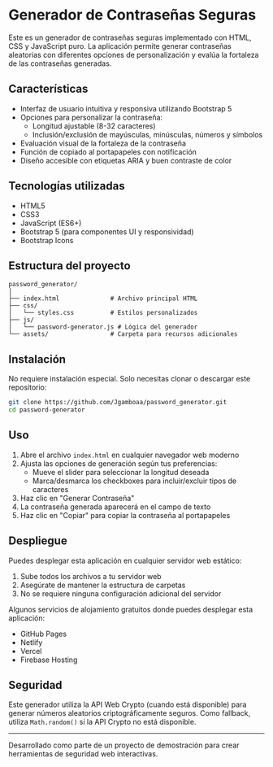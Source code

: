 # Generador de Contraseñas Seguras

Este es un generador de contraseñas seguras implementado con HTML, CSS y JavaScript puro. La aplicación permite generar contraseñas aleatorias con diferentes opciones de personalización y evalúa la fortaleza de las contraseñas generadas.

## Características

- Interfaz de usuario intuitiva y responsiva utilizando Bootstrap 5
- Opciones para personalizar la contraseña:
  - Longitud ajustable (8-32 caracteres)
  - Inclusión/exclusión de mayúsculas, minúsculas, números y símbolos
- Evaluación visual de la fortaleza de la contraseña
- Función de copiado al portapapeles con notificación
- Diseño accesible con etiquetas ARIA y buen contraste de color

## Tecnologías utilizadas

- HTML5
- CSS3
- JavaScript (ES6+)
- Bootstrap 5 (para componentes UI y responsividad)
- Bootstrap Icons

## Estructura del proyecto

```
password_generator/
│
├── index.html              # Archivo principal HTML
├── css/
│   └── styles.css          # Estilos personalizados
├── js/
│   └── password-generator.js # Lógica del generador
└── assets/                 # Carpeta para recursos adicionales
```

## Instalación

No requiere instalación especial. Solo necesitas clonar o descargar este repositorio:

```bash
git clone https://github.com/Jgamboaa/password_generator.git
cd password-generator
```

## Uso

1. Abre el archivo `index.html` en cualquier navegador web moderno
2. Ajusta las opciones de generación según tus preferencias:
   - Mueve el slider para seleccionar la longitud deseada
   - Marca/desmarca los checkboxes para incluir/excluir tipos de caracteres
3. Haz clic en "Generar Contraseña"
4. La contraseña generada aparecerá en el campo de texto
5. Haz clic en "Copiar" para copiar la contraseña al portapapeles

## Despliegue

Puedes desplegar esta aplicación en cualquier servidor web estático:

1. Sube todos los archivos a tu servidor web
2. Asegúrate de mantener la estructura de carpetas
3. No se requiere ninguna configuración adicional del servidor

Algunos servicios de alojamiento gratuitos donde puedes desplegar esta aplicación:

- GitHub Pages
- Netlify
- Vercel
- Firebase Hosting

## Seguridad

Este generador utiliza la API Web Crypto (cuando está disponible) para generar números aleatorios criptográficamente seguros. Como fallback, utiliza `Math.random()` si la API Crypto no está disponible.


---

Desarrollado como parte de un proyecto de demostración para crear herramientas de seguridad web interactivas.
